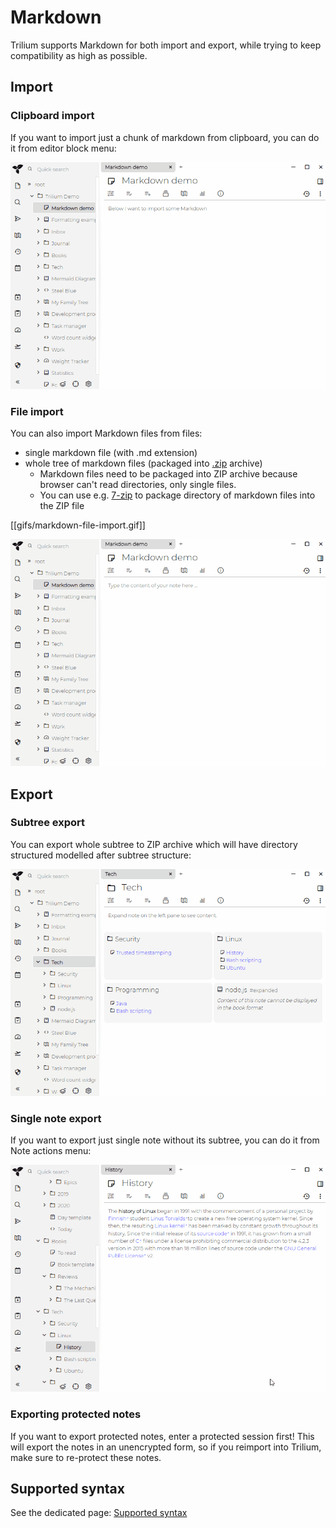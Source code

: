 # Markdown
Trilium supports Markdown for both import and export, while trying to keep compatibility as high as possible.

## Import

### Clipboard import

If you want to import just a chunk of markdown from clipboard, you can do it from editor block menu:

![](Markdown_markdown-inline-i.gif)

### File import

You can also import Markdown files from files:

*   single markdown file (with .md extension)
*   whole tree of markdown files (packaged into [.zip](https://en.wikipedia.org/wiki/Tar_\(computing\)) archive)
    *   Markdown files need to be packaged into ZIP archive because browser can't read directories, only single files.
    *   You can use e.g. [7-zip](https://www.7-zip.org) to package directory of markdown files into the ZIP file

\[\[gifs/markdown-file-import.gif\]\]

![](Markdown_markdown-file-imp.gif)

## Export

### Subtree export

You can export whole subtree to ZIP archive which will have directory structured modelled after subtree structure:

![](Markdown_markdown-export-s.gif)

### Single note export

If you want to export just single note without its subtree, you can do it from Note actions menu:

![](Markdown_markdown-export-n.gif)

### Exporting protected notes

If you want to export protected notes, enter a protected session first! This will export the notes in an unencrypted form, so if you reimport into Trilium, make sure to re-protect these notes.

## Supported syntax

See the dedicated page: <a class="reference-link" href="Markdown/Supported%20syntax.md">Supported syntax</a>